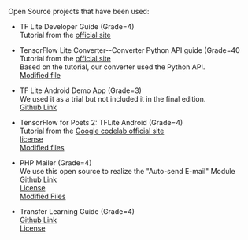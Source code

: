 Open Source projects that have been used:<br>
* TF Lite Developer Guide   (Grade=4) <br>
  Tutorial from the [official site](https://www.tensorflow.org/lite/devguide)<br>
  
* TensorFlow Lite Converter--Converter Python API guide   (Grade=40 <br>
  Tutorial from the [official site](https://www.tensorflow.org/lite/convert/python_api0)<br>
  Based on the tutorial, our converter used the Python API.<br>
  [Modified file](https://github.com/JoranLau/TFLite_converter/blob/master/convert_tflite.py)<br>
  
* TF Lite Android Demo App    (Grade=3) <br>
  We used it as a trial but not included it in the final edition.<br>
  [Github Link](https://github.com/tensorflow/tensorflow/tree/master/tensorflow/lite/java/demo)
  
* TensorFlow for Poets 2: TFLite Android    (Grade=4) <br>
  Tutorial from the [Google codelab official site](https://codelabs.developers.google.com/codelabs/tensorflow-for-poets-2-tflite/#0)<br>
  [license](https://github.com/ynxie/EC601-Tensorflow-APP-Gen/blob/master/APK_Build_Folder/Android_Demo_App/LICENSE)<br>
  [Modified files](https://github.com/ynxie/EC601-Tensorflow-APP-Gen/tree/master/APK_Build_Folder/Android_Demo_App)<br>

* PHP Mailer (Grade=4) <br>
  We use this open source to realize the "Auto-send E-mail" Module<br>
  [Github Link](https://github.com/PHPMailer/PHPMailer)<br>
  [License](https://github.com/PHPMailer/PHPMailer/blob/master/LICENSE)<br>
  [Modified Files](https://github.com/ynxie/EC601-Tensorflow-APP-Gen/blob/master/web/email.php)<br>
  
* Transfer Learning Guide (Grade=4)  
  [Github Link](https://github.com/googlecodelabs/tensorflow-for-poets-2)  
  [License](https://github.com/googlecodelabs/tensorflow-for-poets-2/blob/master/LICENSE)
